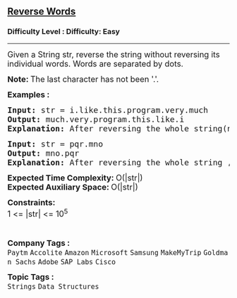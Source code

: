 <h2><a href="https://www.geeksforgeeks.org/problems/reverse-words-in-a-given-string5459/1">Reverse Words</a></h2><h3>Difficulty Level : Difficulty: Easy</h3><hr><div class="problems_problem_content__Xm_eO"><p><span style="font-size: 18px;">Given a String str, reverse the string without reversing its individual words. Words are separated by dots.</span></p>
<p><span style="font-size: 18px;"><strong>Note: </strong>The last character has not been '.'.&nbsp;</span></p>
<p><span style="font-size: 18px;"><strong>Examples :</strong></span></p>
<pre><span style="font-size: 18px;"><strong>Input: </strong>str = i.like.this.program.very.much
<strong>Output: </strong>much.very.program.this.like.i<strong>
Explanation: </strong>After reversing the whole string(not individual words), the input string becomes much.very.program.this.like.i</span>
</pre>
<pre><span style="font-size: 18px;"><strong>Input: </strong>str = pqr.mno
<strong>Output: </strong>mno.pqr<strong>
Explanation: </strong>After reversing the whole string , the input string becomes mno.pqr</span>
</pre>
<p><span style="font-size: 18px;"><strong>Expected Time Complexity:&nbsp;</strong>O(|str|)<br><strong>Expected Auxiliary Space:&nbsp;</strong>O(|str|)</span></p>
<p><span style="font-size: 18px;"><strong>Constraints:</strong><br>1 &lt;= |str| &lt;= 10<sup>5</sup></span></p>
<p>&nbsp;</p></div><p><span style=font-size:18px><strong>Company Tags : </strong><br><code>Paytm</code>&nbsp;<code>Accolite</code>&nbsp;<code>Amazon</code>&nbsp;<code>Microsoft</code>&nbsp;<code>Samsung</code>&nbsp;<code>MakeMyTrip</code>&nbsp;<code>Goldman Sachs</code>&nbsp;<code>Adobe</code>&nbsp;<code>SAP Labs</code>&nbsp;<code>Cisco</code>&nbsp;<br><p><span style=font-size:18px><strong>Topic Tags : </strong><br><code>Strings</code>&nbsp;<code>Data Structures</code>&nbsp;